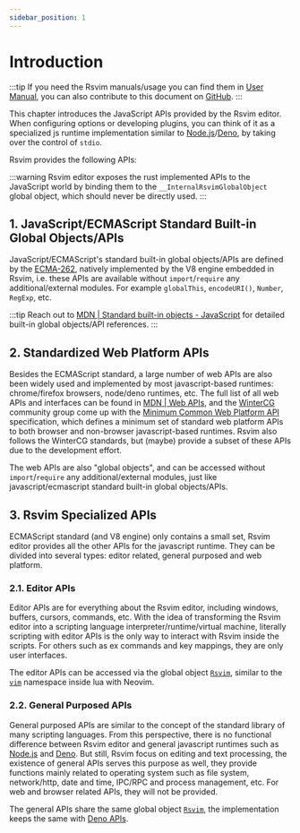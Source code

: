 ```yaml
---
sidebar_position: 1
---
```


# Introduction

:::tip
If you need the Rsvim manuals/usage you can find them in [User Manual](/docs/user_manual/get_started), you can also contribute to this document on [GitHub](https://github.com/rsvim/rsvim.github.io).
:::

This chapter introduces the JavaScript APIs provided by the Rsvim editor. When configuring options or developing plugins, you can think of it as a specialized js runtime implementation similar to [Node.js](https://nodejs.org/en)/[Deno](https://deno.com/), by taking over the control of `stdio`.

Rsvim provides the following APIs:

:::warning
Rsvim editor exposes the rust implemented APIs to the JavaScript world by binding them to the `__InternalRsvimGlobalObject` global object, which should never be directly used.
:::

## 1. JavaScript/ECMAScript Standard Built-in Global Objects/APIs

JavaScript/ECMAScript's standard built-in global objects/APIs are defined by the [ECMA-262](https://ecma-international.org/publications-and-standards/standards/ecma-262/), natively implemented by the V8 engine embedded in Rsvim, i.e. these APIs are available without `import`/`require` any additional/external modules. For example `globalThis`, `encodeURI()`, `Number`, `RegExp`, etc.

:::tip
Reach out to [MDN | Standard built-in objects - JavaScript](https://developer.mozilla.org/en-US/docs/Web/JavaScript/Reference/Global_Objects) for detailed built-in global objects/API references.
:::

## 2. Standardized Web Platform APIs

Besides the ECMAScript standard, a large number of web APIs are also been widely used and implemented by most javascript-based runtimes: chrome/firefox browsers, node/deno runtimes, etc. The full list of all web APIs and interfaces can be found in [MDN | Web APIs](https://developer.mozilla.org/en-US/docs/Web/API), and the [WinterCG](https://wintercg.org/) community group come up with the [Minimum Common Web Platform API](https://common-min-api.proposal.wintercg.org/) specification, which defines a minimum set of standard web platform APIs to both browser and non-browser javascript-based runtimes. Rsvim also follows the WinterCG standards, but (maybe) provide a subset of these APIs due to the development effort.

The web APIs are also "global objects", and can be accessed without `import`/`require` any additional/external modules, just like javascript/ecmascript standard built-in global objects/APIs.

## 3. Rsvim Specialized APIs

ECMAScript standard (and V8 engine) only contains a small set, Rsvim editor provides all the other APIs for the javascript runtime. They can be divided into several types: editor related, general purposed and web platform.

### 2.1. Editor APIs

Editor APIs are for everything about the Rsvim editor, including windows, buffers, cursors, commands, etc. With the idea of transforming the Rsvim editor into a scripting language interpreter/runtime/virtual machine, literally scripting with editor APIs is the only way to interact with Rsvim inside the scripts. For others such as ex commands and key mappings, they are only user interfaces.

The editor APIs can be accessed via the global object [`Rsvim`](rsvim/classes/Rsvim), similar to the [`vim`](https://neovim.io/doc/user/lua.html#Lua) namespace inside lua with Neovim.

### 2.2. General Purposed APIs

General purposed APIs are similar to the concept of the standard library of many scripting languages. From this perspective, there is no functional difference between Rsvim editor and general javascript runtimes such as [Node.js](https://nodejs.org/) and [Deno](https://deno.com/). But still, Rsvim focus on editing and text processing, the existence of general APIs serves this purpose as well, they provide functions mainly related to operating system such as file system, network/http, date and time, IPC/RPC and process management, etc. For web and browser related APIs, they will not be provided.

The general APIs share the same global object [`Rsvim`](rsvim/classes/Rsvim), the implementation keeps the same with [Deno APIs](https://docs.deno.com/api/deno/).

